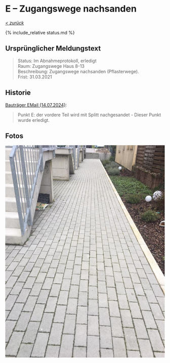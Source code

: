 # E &ndash; Zugangswege nachsanden

_[&lt; zurück](../../index.md)_

{% include_relative status.md %}

## Ursprünglicher Meldungstext

> Status: Im Abnahmeprotokoll, erledigt\
> Raum: Zugangswege Haus 8-13\
> Beschreibung: Zugangswege nachsanden (Pflasterwege).\
> Frist: 31.03.2021

## Historie

[Bauträger EMail (14.07.2024)]:

> Punkt E: der vordere Teil wird mit Splitt nachgesandet - Dieser Punkt wurde erledigt. 

## Fotos

![](Meldung.jpg)

[Bauträger EMail (14.07.2024)]: https://drive.google.com/file/d/19hDpQ9SWxaemkfX0wXpxzCk9p0P5WIK4/view?usp=drive_link
